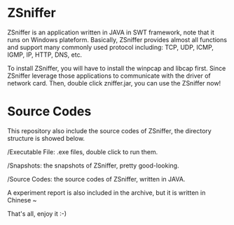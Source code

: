ZSniffer 
======== 

ZSniffer is an application written in JAVA in SWT framework, note that it runs on Windows plateform. Basically, ZSniffer provides almost all functions and support many commonly used protocol including: TCP, UDP, ICMP, IGMP, IP, HTTP, DNS, etc.

To install ZSniffer, you will have to install the winpcap and libcap first. Since ZSniffer leverage those applications to communicate with the driver of network card. Then, double click zniffer.jar, you can use the ZSniffer now!

Source Codes
============

This repository also include the source codes of ZSniffer, the directory structure is showed below.

/Executable File: .exe files, double click to run them.

/Snapshots: the snapshots of ZSniffer, pretty good-looking.

/Source Codes: the source codes of ZSniffer, written in JAVA.

A experiment report is also included in the archive, but it is written in Chinese ~

That's all, enjoy it :-)
